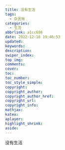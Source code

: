 ```yaml
---
title: 没有生活
tags:
  - 杂言帐
categories:
  - 生活
abbrlink: a1cc686
date: 2022-12-18 19:46:53
updated:
keywords:
description:
swiper_index:
top_img:
comments:
cover:
toc:
toc_number:
toc_style_simple:
copyright:
copyright_author:
copyright_author_href:
copyright_url:
copyright_info:
mathjax:
katex:
aplayer:
highlight_shrink:
aside:
---
```

没有生活
